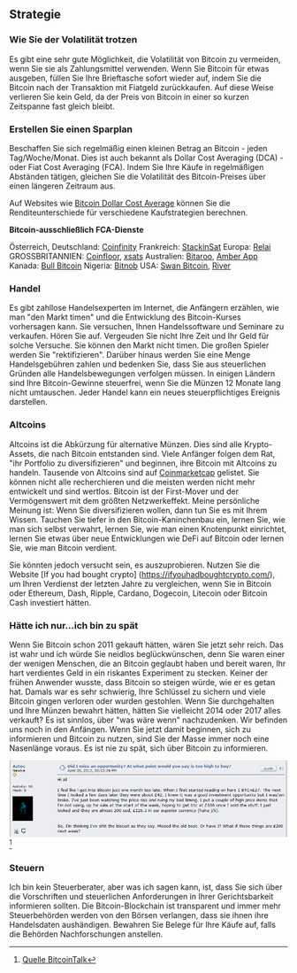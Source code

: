## Strategie

### Wie Sie der Volatilität trotzen
Es gibt eine sehr gute Möglichkeit, die Volatilität von Bitcoin zu vermeiden, wenn Sie sie als Zahlungsmittel verwenden. Wenn Sie Bitcoin für etwas ausgeben, füllen Sie Ihre Brieftasche sofort wieder auf, indem Sie die Bitcoin nach der Transaktion mit Fiatgeld zurückkaufen. Auf diese Weise verlieren Sie kein Geld, da der Preis von Bitcoin in einer so kurzen Zeitspanne fast gleich bleibt.

### Erstellen Sie einen Sparplan
Beschaffen Sie sich regelmäßig einen kleinen Betrag an Bitcoin - jeden Tag/Woche/Monat. Dies ist auch bekannt als Dollar Cost Averaging (DCA) - oder Fiat Cost Averaging (FCA). Indem Sie Ihre Käufe in regelmäßigen Abständen tätigen, gleichen Sie die Volatilität des Bitcoin-Preises über einen längeren Zeitraum aus.

Auf Websites wie [Bitcoin Dollar Cost Average](https://www.bitcoindollarcostaverage.com/) können Sie die Renditeunterschiede für verschiedene Kaufstrategien berechnen.

**Bitcoin-ausschließlich FCA-Dienste**

Österreich, Deutschland: [Coinfinity](https://coinfinity.co/sparplan/?ref=6716)
Frankreich: [StackinSat](https://www.stackinsat.com/)
Europa: [Relai](https://relai.ch/)
GROSSBRITANNIEN: [Coinfloor](https://coinfloor.co.uk/hodl/), [xsats](https://xsats.com/)
Australien: [Bitaroo](https://support.bitaroo.com.au/hc/en-au/articles/360042838874-Recurring-Buy-DCA-), [Amber App](https://amber.app/)
Kanada: [Bull Bitcoin](https://bullbitcoin.com/)
Nigeria: [Bitnob](https://bitnob.com/)
USA: [Swan Bitcoin](https://www.swanbitcoin.com/), [River](https://river.com/)

### Handel
Es gibt zahllose Handelsexperten im Internet, die Anfängern erzählen, wie man "den Markt timen" und die Entwicklung des Bitcoin-Kurses vorhersagen kann. Sie versuchen, Ihnen Handelssoftware und Seminare zu verkaufen. Hören Sie auf. Vergeuden Sie nicht Ihre Zeit und Ihr Geld für solche Versuche. Sie können den Markt nicht timen. Die großen Spieler werden Sie "rektifizieren". Darüber hinaus werden Sie eine Menge Handelsgebühren zahlen und bedenken Sie, dass Sie aus steuerlichen Gründen alle Handelsbewegungen verfolgen müssen. In einigen Ländern sind Ihre Bitcoin-Gewinne steuerfrei, wenn Sie die Münzen 12 Monate lang nicht umtauschen. Jeder Handel kann ein neues steuerpflichtiges Ereignis darstellen.

### Altcoins
Altcoins ist die Abkürzung für alternative Münzen. Dies sind alle Krypto-Assets, die nach Bitcoin entstanden sind. Viele Anfänger folgen dem Rat, "ihr Portfolio zu diversifizieren" und beginnen, ihre Bitcoin mit Altcoins zu handeln. Tausende von Altcoins sind auf [Coinmarketcap](https://coinmarketcap.com/) gelistet. Sie können nicht alle recherchieren und die meisten werden nicht mehr entwickelt und sind wertlos. Bitcoin ist der First-Mover und der Vermögenswert mit dem größten Netzwerkeffekt. Meine persönliche Meinung ist: Wenn Sie diversifizieren wollen, dann tun Sie es mit Ihrem Wissen. Tauchen Sie tiefer in den Bitcoin-Kaninchenbau ein, lernen Sie, wie man sich selbst verwahrt, lernen Sie, wie man einen Knotenpunkt einrichtet, lernen Sie etwas über neue Entwicklungen wie DeFi auf Bitcoin oder lernen Sie, wie man Bitcoin verdient.

Sie könnten jedoch versucht sein, es auszuprobieren. Nutzen Sie die Website [If you had bought crypto] (https://ifyouhadboughtcrypto.com/), um Ihren Verdienst der letzten Jahre zu vergleichen, wenn Sie in Bitcoin oder Ethereum, Dash, Ripple, Cardano, Dogecoin, Litecoin oder Bitcoin Cash investiert hätten.

### Hätte ich nur...ich bin zu spät
Wenn Sie Bitcoin schon 2011 gekauft hätten, wären Sie jetzt sehr reich. Das ist wahr und ich würde Sie neidlos beglückwünschen, denn Sie waren einer der wenigen Menschen, die an Bitcoin geglaubt haben und bereit waren, Ihr hart verdientes Geld in ein riskantes Experiment zu stecken. Keiner der frühen Anwender wusste, dass Bitcoin so steigen würde, wie er es getan hat. Damals war es sehr schwierig, Ihre Schlüssel zu sichern und viele Bitcoin gingen verloren oder wurden gestohlen. Wenn Sie durchgehalten und Ihre Münzen bewahrt hätten, hätten Sie vielleicht 2014 oder 2017 alles verkauft? Es ist sinnlos, über "was wäre wenn" nachzudenken. Wir befinden uns noch in den Anfängen. Wenn Sie jetzt damit beginnen, sich zu informieren und Bitcoin zu nutzen, sind Sie der Masse immer noch eine Nasenlänge voraus. Es ist nie zu spät, sich über Bitcoin zu informieren.

![Hier denkt jemand, dass er 2013 zu spät dran war](assets/_too-late.png) [^73]

### Steuern
Ich bin kein Steuerberater, aber was ich sagen kann, ist, dass Sie sich über die Vorschriften und steuerlichen Anforderungen in Ihrer Gerichtsbarkeit informieren sollten. Die Bitcoin-Blockchain ist transparent und immer mehr Steuerbehörden werden von den Börsen verlangen, dass sie ihnen ihre Handelsdaten aushändigen. Bewahren Sie Belege für Ihre Käufe auf, falls die Behörden Nachforschungen anstellen.

[^73]: [Quelle BitcoinTalk](https://bitcointalk.org/index.php?topic=170725.0)

